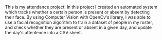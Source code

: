 This is my attendance project! In this project I created an automated system which tracks whether a certain person is present or absent by detecting their face. By using Computer Vision with OpenCv's library, I was able to use a facial recognition algorithm to train a dataset of people in my roster, and check whether they are present or absent in a given day, and update the day's attentence into a CSV sheet.
